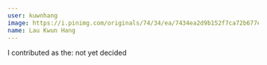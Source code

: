 ```yaml
---
user: kuwnhang
image: https://i.pinimg.com/originals/74/34/ea/7434ea2d9b152f7ca72b677e242f1232.jpg
name: Lau Kwun Hang
---
```

I contributed as the: not yet decided
